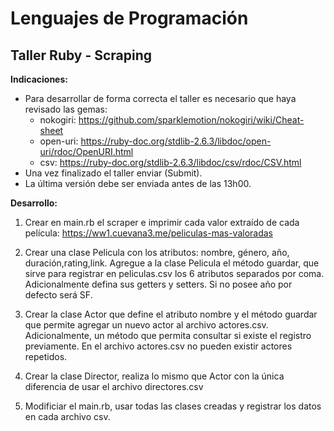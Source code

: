# Lenguajes de Programación
## Taller Ruby - Scraping

**Indicaciones:**
* Para desarrollar de forma correcta el taller es necesario que haya revisado las gemas:
  * nokogiri: https://github.com/sparklemotion/nokogiri/wiki/Cheat-sheet
  * open-uri: https://ruby-doc.org/stdlib-2.6.3/libdoc/open-uri/rdoc/OpenURI.html
  * csv: https://ruby-doc.org/stdlib-2.6.3/libdoc/csv/rdoc/CSV.html
* Una vez finalizado el taller enviar (Submit).
* La última versión debe ser enviada antes de las 13h00.


**Desarrollo:**

1. Crear en main.rb el scraper e imprimir cada valor extraído de cada película: https://ww1.cuevana3.me/peliculas-mas-valoradas

2. Crear una clase Pelicula con los atributos: nombre, género, año, duración,rating,link. Agregue a la clase Pelicula el método guardar, que sirve para registrar en peliculas.csv los 6 atributos separados por coma. Adicionalmente defina sus getters y setters. Si no posee año por defecto será SF.

3. Crear la clase Actor que define el atributo nombre y el método guardar que permite agregar un nuevo actor al archivo actores.csv. Adicionalmente, un método que permita consultar si existe el registro previamente. En el archivo actores.csv no pueden existir actores repetidos.

4. Crear la clase Director, realiza lo mismo que Actor con la única diferencia de usar el archivo directores.csv

5. Modificiar el main.rb, usar todas las clases creadas y registrar los datos en cada archivo csv.